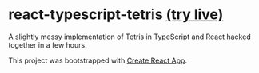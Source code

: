 # react-typescript-tetris [(try live)](https://domdomegg.github.io/react-typescript-tetris/)

A slightly messy implementation of Tetris in TypeScript and React hacked together in a few hours.

This project was bootstrapped with [Create React App](https://github.com/facebook/create-react-app).
